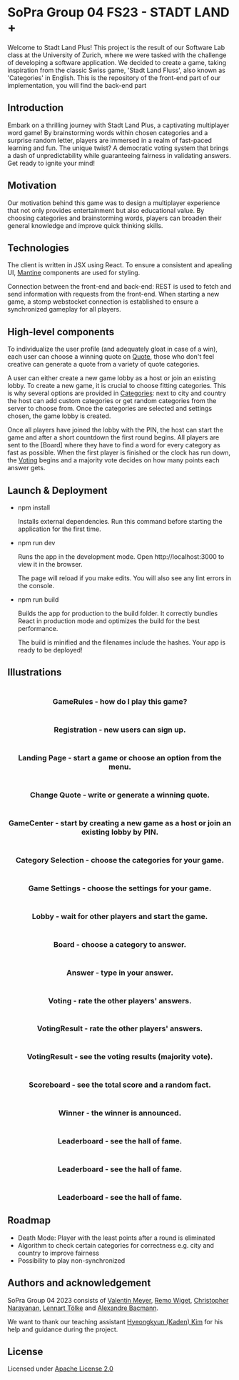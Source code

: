 # SoPra Group 04 FS23 - STADT LAND **+**

Welcome to Stadt Land Plus! This project is the result of our Software Lab class at the University of Zurich, where we were tasked with the challenge of developing a software application. We decided to create a game, taking inspiration from the classic Swiss game, 'Stadt Land Fluss', also known as 'Categories' in English.
This is the repository of the front-end part of our implementation, you will find the back-end part 

## Introduction
Embark on a thrilling journey with Stadt Land Plus, a captivating multiplayer word game! By brainstorming words within chosen categories and a surprise random letter, players are immersed in a realm of fast-paced learning and fun. The unique twist? A democratic voting system that brings a dash of unpredictability while guaranteeing fairness in validating answers. Get ready to ignite your mind!

## Motivation
Our motivation behind this game was to design a multiplayer experience that not only provides entertainment but also educational value. By choosing categories and brainstorming words, players can broaden their general knowledge and improve quick thinking skills.

## Technologies
The client is written in JSX using React. To ensure a consistent and apealing UI, [Mantine](https://mantine.dev) components are used for styling. 

Connection between the front-end and back-end: REST is used to fetch and send information with requests from the front-end. When starting a new game, a stomp webstocket connection is established to ensure a synchronized gameplay for all players.

## High-level components
To individualize the user profile (and adequately gloat in case of a win), each user can choose a winning quote on [Quote](https://github.com/sopra-fs23-group-4/sopra-fs23-group-04-client/blob/main/src/components/views/profile/edit/Quote.jsx), those who don't feel creative can generate a quote from a variety of quote categories.

A user can either create a new game lobby as a host or join an existing lobby. To create a new game, it is crucial to choose fitting categories. This is why several options are provided in [Categories](https://github.com/sopra-fs23-group-4/sopra-fs23-group-04-client/blob/main/src/components/views/game/Categories.jsx): next to city and country the host can add custom categories or get random categories from the server to choose from. Once the categories are selected and settings chosen, the game lobby is created.

Once all players have joined the lobby with the PIN, the host can start the game and after a short countdown the first round begins. All players are sent to the [Board] where they have to find a word for every category as fast as possible.
When the first player is finished or the clock has run down, the [Voting](https://github.com/sopra-fs23-group-4/sopra-fs23-group-04-client/blob/main/src/components/views/game/%5Bgame_id%5D/Voting.jsx) begins and a majority vote decides on how many points each answer gets.

## Launch & Deployment

- npm install

  Installs external dependencies.
  Run this command before starting the application for the first time.

- npm run dev

  Runs the app in the development mode.
  Open http://localhost:3000 to view it in the browser.

  The page will reload if you make edits.
  You will also see any lint errors in the console.

- npm run build

  Builds the app for production to the build folder.
  It correctly bundles React in production mode and optimizes the build for the best performance.

  The build is minified and the filenames include the hashes.
  Your app is ready to be deployed!
  
## Illustrations
<h3 align="center">
  <br>
  GameRules - how do I play this game?
  <br>
</h3>

<h3 align="center">
  <br>
  Registration - new users can sign up.
  <br>
</h3>

<h3 align="center">
  <br>
  Landing Page - start a game or choose an option from the menu.
  <br>
</h3>

<h3 align="center">
  <br>
  Change Quote - write or generate a winning quote.
  <br>
</h3>

<h3 align="center">
  <br>
  GameCenter - start by creating a new game as a host or join an existing lobby by PIN.
  <br>
</h3>

<h3 align="center">
  <br>
  Category Selection - choose the categories for your game.
  <br>
</h3>

<h3 align="center">
  <br>
  Game Settings - choose the settings for your game.
  <br>
</h3>

<h3 align="center">
  <br>
  Lobby - wait for other players and start the game.
  <br>
</h3>

<h3 align="center">
  <br>
  Board - choose a category to answer.
  <br>
</h3>

<h3 align="center">
  <br>
  Answer - type in your answer.
  <br>
</h3>

<h3 align="center">
  <br>
  Voting - rate the other players' answers.
  <br>
</h3>

<h3 align="center">
  <br>
  VotingResult - rate the other players' answers.
  <br>
</h3>

<h3 align="center">
  <br>
  VotingResult - see the voting results (majority vote).
  <br>
</h3>

<h3 align="center">
  <br>
  Scoreboard - see the total score and a random fact.
  <br>
</h3>

<h3 align="center">
  <br>
  Winner - the winner is announced.
  <br>
</h3>

<h3 align="center">
  <br>
  Leaderboard - see the hall of fame.
  <br>
</h3>

<h3 align="center">
  <br>
  Leaderboard - see the hall of fame.
  <br>
</h3>


<h3 align="center">
  <br>
  Leaderboard - see the hall of fame.
  <br>
</h3>

## Roadmap

- Death Mode: Player with the least points after a round is eliminated
- Algorithm to check certain categories for correctness e.g. city and country to improve fairness
- Possibility to play non-synchronized

## Authors and acknowledgement

SoPra Group 04 2023 consists of [Valentin Meyer](https://github.com/VaLeoMe), [Remo Wiget](https://github.com/wigeto), [Christopher Narayanan](https://github.com/Queentaker), [Lennart Tölke](https://github.com/LexuTros) and [Alexandre Bacmann](https://github.com/ABacmann).

We want to thank our teaching assistant [Hyeongkyun (Kaden) Kim](https://github.com/hk-kaden-kim) for his help and guidance during the project.

## License

Licensed under [Apache License 2.0](https://github.com/sopra-fs23-group-4/sopra-fs23-group-04-server/blob/main/LICENSE)
